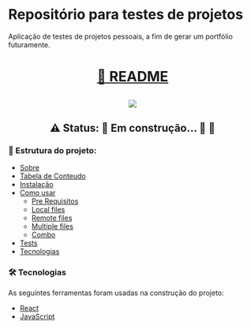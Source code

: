 # Repositório para testes de projetos 
<p align="left">Aplicação de testes de projetos pessoais, a fim de gerar um portfólio futuramente.</p>

<h1 align="center">
    <a href="https://pt-br.reactjs.org/">🔗 README</a>   
</h1>

<h2 align="center">
    <img src="https://img.shields.io/github/languages/count/julianapedroso/repositorio-teste"> 
</h2>

<h2 align="center"> 
	 ⚠️ Status: 🚧 Em construção... 🔨 🚧
</h2>

<h3 align="left">🚀 Estrutura do projeto:</h3>

<!--ts-->
   * [Sobre](#Sobre)
   * [Tabela de Conteudo](#tabela-de-conteudo)
   * [Instalação](#instalacao)
   * [Como usar](#como-usar)
      * [Pre Requisitos](#pre-requisitos)
      * [Local files](#local-files)
      * [Remote files](#remote-files)
      * [Multiple files](#multiple-files)
      * [Combo](#combo)
   * [Tests](#testes)
   * [Tecnologias](#tecnologias)
<!--te-->

### 🛠 Tecnologias

As seguintes ferramentas foram usadas na construção do projeto:

- [React](https://pt-br.reactjs.org/)
- [JavaScript](https://www.javascript.com/)
